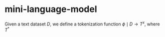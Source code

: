 # mini-language-model

Given a text dataset $D$, we define a tokenization function $\phi \mid D \to T^x$, 
where  $T^*$